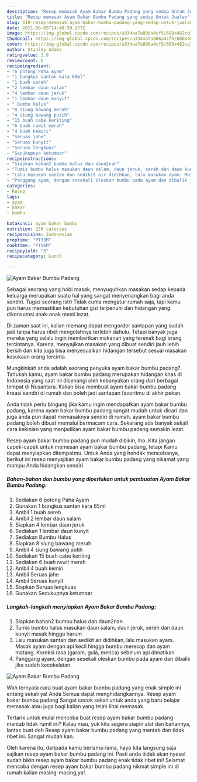 ```yaml
---
description: "Resep memasak Ayam Bakar Bumbu Padang yang sedap Untuk Jualan"
title: "Resep memasak Ayam Bakar Bumbu Padang yang sedap Untuk Jualan"
slug: 618-resep-memasak-ayam-bakar-bumbu-padang-yang-sedap-untuk-jualan
date: 2021-06-05T14:48:59.277Z
image: https://img-global.cpcdn.com/recipes/a334aa7a806a4cf5/680x482cq70/ayam-bakar-bumbu-padang-foto-resep-utama.jpg
thumbnail: https://img-global.cpcdn.com/recipes/a334aa7a806a4cf5/680x482cq70/ayam-bakar-bumbu-padang-foto-resep-utama.jpg
cover: https://img-global.cpcdn.com/recipes/a334aa7a806a4cf5/680x482cq70/ayam-bakar-bumbu-padang-foto-resep-utama.jpg
author: Stanley Adams
ratingvalue: 3.9
reviewcount: 6
recipeingredient:
- "6 potong Paha Ayam"
- "1 bungkus santan kara 65ml"
- "1 buah sereh"
- "2 lembar daun salam"
- "4 lembar daun jeruk"
- "1 lembar daun kunyit"
- " Bumbu Halus"
- "8 siung bawang merah"
- "4 siung bawang putih"
- "15 buah cabe keriting"
- "6 buah rawit merah"
- "4 buah kemiri"
- "Seruas jahe"
- "Seruas kunyit"
- "Seruas lengkuas"
- "Secukupnya ketumbar"
recipeinstructions:
- "Siapkan bahan2 bumbu halus dan daun2nan"
- "Tumis bumbu halus masukan daun salam, daun jeruk, sereh dan daun kunyit masak hingga harum"
- "Lalu masukan santan dan sedikit air didihkan, lalu masukan ayam. Masak ayam dengan api kecil hingga bumbu meresap dan ayam matang. Koreksi rasa (garam, gula, merica) sebelum api dimatikan"
- "Panggang ayam, dengan sesekali oleskan bumbu pada ayam dan dibalik jika sudah kecokelatan."
categories:
- Resep
tags:
- ayam
- bakar
- bumbu

katakunci: ayam bakar bumbu 
nutrition: 230 calories
recipecuisine: Indonesian
preptime: "PT33M"
cooktime: "PT56M"
recipeyield: "3"
recipecategory: Lunch

---
```



![Ayam Bakar Bumbu Padang](https://img-global.cpcdn.com/recipes/a334aa7a806a4cf5/680x482cq70/ayam-bakar-bumbu-padang-foto-resep-utama.jpg)

Sebagai seorang yang hobi masak, menyuguhkan masakan sedap kepada keluarga merupakan suatu hal yang sangat menyenangkan bagi anda sendiri. Tugas seorang istri Tidak cuma mengatur rumah saja, tapi kamu pun harus memastikan kebutuhan gizi terpenuhi dan hidangan yang dikonsumsi anak-anak mesti lezat.

Di zaman  saat ini, kalian memang dapat mengorder santapan yang sudah jadi tanpa harus ribet mengolahnya terlebih dahulu. Tetapi banyak juga mereka yang selalu ingin memberikan makanan yang terenak bagi orang tercintanya. Karena, menyajikan masakan yang dibuat sendiri jauh lebih bersih dan kita juga bisa menyesuaikan hidangan tersebut sesuai masakan kesukaan orang tercinta. 



Mungkinkah anda adalah seorang penyuka ayam bakar bumbu padang?. Tahukah kamu, ayam bakar bumbu padang merupakan hidangan khas di Indonesia yang saat ini disenangi oleh kebanyakan orang dari berbagai tempat di Nusantara. Kalian bisa membuat ayam bakar bumbu padang kreasi sendiri di rumah dan boleh jadi santapan favoritmu di akhir pekan.

Anda tidak perlu bingung jika kamu ingin mendapatkan ayam bakar bumbu padang, karena ayam bakar bumbu padang sangat mudah untuk dicari dan juga anda pun dapat memasaknya sendiri di rumah. ayam bakar bumbu padang boleh dibuat memalui bermacam cara. Sekarang ada banyak sekali cara kekinian yang menjadikan ayam bakar bumbu padang semakin lezat.

Resep ayam bakar bumbu padang pun mudah dibikin, lho. Kita jangan capek-capek untuk memesan ayam bakar bumbu padang, tetapi Kamu dapat menyiapkan ditempatmu. Untuk Anda yang hendak mencobanya, berikut ini resep menyajikan ayam bakar bumbu padang yang nikamat yang mampu Anda hidangkan sendiri.

<!--inarticleads1-->

##### Bahan-bahan dan bumbu yang diperlukan untuk pembuatan Ayam Bakar Bumbu Padang:

1. Sediakan 6 potong Paha Ayam
1. Gunakan 1 bungkus santan kara 65ml
1. Ambil 1 buah sereh
1. Ambil 2 lembar daun salam
1. Siapkan 4 lembar daun jeruk
1. Sediakan 1 lembar daun kunyit
1. Sediakan  Bumbu Halus
1. Siapkan 8 siung bawang merah
1. Ambil 4 siung bawang putih
1. Sediakan 15 buah cabe keriting
1. Sediakan 6 buah rawit merah
1. Ambil 4 buah kemiri
1. Ambil Seruas jahe
1. Ambil Seruas kunyit
1. Siapkan Seruas lengkuas
1. Gunakan Secukupnya ketumbar




<!--inarticleads2-->

##### Langkah-langkah menyiapkan Ayam Bakar Bumbu Padang:

1. Siapkan bahan2 bumbu halus dan daun2nan
1. Tumis bumbu halus masukan daun salam, daun jeruk, sereh dan daun kunyit masak hingga harum
1. Lalu masukan santan dan sedikit air didihkan, lalu masukan ayam. Masak ayam dengan api kecil hingga bumbu meresap dan ayam matang. Koreksi rasa (garam, gula, merica) sebelum api dimatikan
1. Panggang ayam, dengan sesekali oleskan bumbu pada ayam dan dibalik jika sudah kecokelatan.
<img src="//assets-global.cpcdn.com/assets/icons/button_play-2c75c40dde080a61004c1f40b05d8f140eaff45d7e9e6481dc71c63d2e7c4909.png" alt="Ayam Bakar Bumbu Padang">



Wah ternyata cara buat ayam bakar bumbu padang yang enak simple ini enteng sekali ya! Anda Semua dapat menghidangkannya. Resep ayam bakar bumbu padang Sangat cocok sekali untuk anda yang baru belajar memasak atau juga bagi kalian yang telah lihai memasak.

Tertarik untuk mulai mencoba buat resep ayam bakar bumbu padang mantab tidak rumit ini? Kalau mau, yuk kita segera siapin alat dan bahannya, lantas buat deh Resep ayam bakar bumbu padang yang mantab dan tidak ribet ini. Sangat mudah kan. 

Oleh karena itu, daripada kamu berlama-lama, hayo kita langsung saja sajikan resep ayam bakar bumbu padang ini. Pasti anda tiidak akan nyesel sudah bikin resep ayam bakar bumbu padang enak tidak ribet ini! Selamat mencoba dengan resep ayam bakar bumbu padang nikmat simple ini di rumah kalian masing-masing,ya!.

